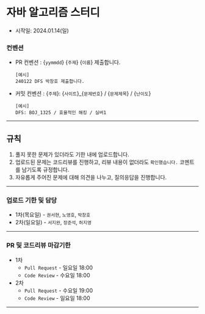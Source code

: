 # 자바 알고리즘 스터디
- 시작일: 2024.01.14(일)

### 컨벤션
- PR 컨벤션 : {`yymmdd`} {`주제`} {`이름`} 제출합니다.

  ```
  [예시]
  240122 DFS 박창호 제출합니다.
  ```

- 커밋 컨벤션 : {`주제`}: {`사이트`}_{`문제번호`} / {`문제제목`} / {`난이도`}

  ```
  [예시]
  DFS: BOJ_1325 / 효율적인 해킹 / 실버1
  ```
---

## 규칙
1. 풀지 못한 문제가 있더라도 기한 내에 업로드합니다.
2. 업로드된 문제는 코드리뷰를 진행하고, 리뷰 내용이 없더라도 `확인했습니다.` 코멘트를 남기도록 규정합니다.
3. 자유롭게 주어진 문제에 대해 의견을 나누고, 질의응답을 진행합니다.

---

### 업로드 기한 및 담당
- 1차(목요일) - `권서현`, `노영호`, `박창호`
- 2차(일요일) - `서지완`, `장준석`, `허지영`

---

### PR 및 코드리뷰 마감기한
- 1차
  - `Pull Request` - 일요일 18:00
  - `Code Review` - 수요일 18:00
- 2차
  - `Pull Request` - 수요일 19:00
  - `Code Review` - 일요일 18:00

---


